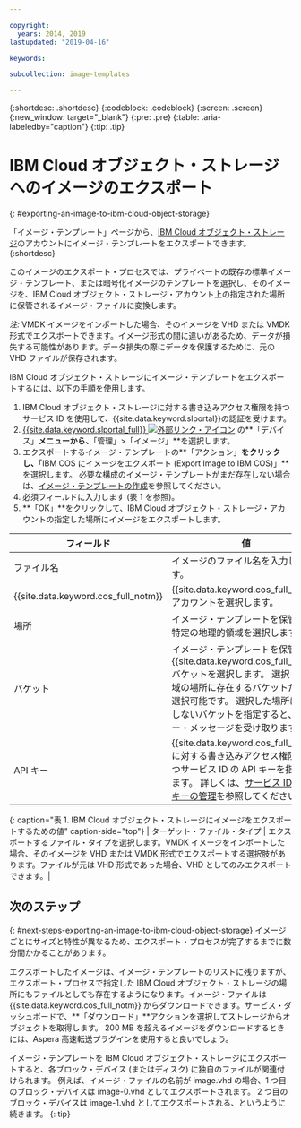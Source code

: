 ```yaml
---

copyright:
  years: 2014, 2019
lastupdated: "2019-04-16"

keywords:

subcollection: image-templates

---
```


{:shortdesc: .shortdesc}
{:codeblock: .codeblock}
{:screen: .screen}
{:new_window: target="_blank"}
{:pre: .pre}
{:table: .aria-labeledby="caption"}
{:tip: .tip}

# IBM Cloud オブジェクト・ストレージへのイメージのエクスポート
{: #exporting-an-image-to-ibm-cloud-object-storage}

「イメージ・テンプレート」ページから、[IBM Cloud オブジェクト・ストレージ](/docs/services/cloud-object-storage?topic=cloud-object-storage-about-ibm-cloud-object-storage#about-ibm-cloud-object-storage)のアカウントにイメージ・テンプレートをエクスポートできます。
{:shortdesc}

このイメージのエクスポート・プロセスでは、プライベートの既存の標準イメージ・テンプレート、または暗号化イメージのテンプレートを選択し、そのイメージを、IBM Cloud オブジェクト・ストレージ・アカウント上の指定された場所に保管されるイメージ・ファイルに変換します。

*注:* VMDK イメージをインポートした場合、そのイメージを VHD または VMDK 形式でエクスポートできます。イメージ形式の間に違いがあるため、データが損失する可能性があります。データ損失の際にデータを保護するために、元の VHD ファイルが保存されます。

IBM Cloud オブジェクト・ストレージにイメージ・テンプレートをエクスポートするには、以下の手順を使用します。

1. IBM Cloud オブジェクト・ストレージに対する書き込みアクセス権限を持つサービス ID を使用して、{{site.data.keyword.slportal}}の認証を受けます。
2. [{{site.data.keyword.slportal_full}} ![外部リンク・アイコン](../../icons/launch-glyph.svg "外部リンク・アイコン")](https://control.softlayer.com/) の**「デバイス」**メニューから、**「管理」>「イメージ」**を選択します。
3. エクスポートするイメージ・テンプレートの**「アクション」**をクリックし、**「IBM COS にイメージをエクスポート (Export Image to IBM COS)」**を選択します。 必要な構成のイメージ・テンプレートがまだ存在しない場合は、[イメージ・テンプレートの作成](/docs/infrastructure/image-templates?topic=image-templates-creating-an-image-template#creating-an-image-template)を参照してください。
4. 必須フィールドに入力します (表 1 を参照)。
5. **「OK」**をクリックして、IBM Cloud オブジェクト・ストレージ・アカウントの指定した場所にイメージをエクスポートします。

| フィールド | 値 |
| ----- | ----- |
| ファイル名 | イメージのファイル名を入力します。 |
| {{site.data.keyword.cos_full_notm}} | {{site.data.keyword.cos_full_notm}} アカウントを選択します。 |
| 場所 | イメージ・テンプレートを保管する特定の地理的領域を選択します。 |
| バケット | イメージ・テンプレートを保管する {{site.data.keyword.cos_full_notm}} バケットを選択します。 選択した地域の場所に存在するバケットだけが選択可能です。 選択した場所に存在しないバケットを指定すると、エラー・メッセージを受け取ります。 |
| API キー | {{site.data.keyword.cos_full_notm}} に対する書き込みアクセス権限を持つサービス ID の API キーを指定します。 詳しくは、[サービス ID の API キーの管理](/docs/iam?topic=iam-serviceidapikeys#serviceidapikeys)を参照してください。 |
{: caption="表 1. IBM Cloud オブジェクト・ストレージにイメージをエクスポートするための値" caption-side="top"}
| ターゲット・ファイル・タイプ | エクスポートするファイル・タイプを選択します。VMDK イメージをインポートした場合、そのイメージを VHD または VMDK 形式でエクスポートする選択肢があります。ファイルが元は VHD 形式であった場合、VHD としてのみエクスポートできます。|

## 次のステップ
{: #next-steps-exporting-an-image-to-ibm-cloud-object-storage}
イメージごとにサイズと特性が異なるため、エクスポート・プロセスが完了するまでに数分間かかることがあります。

エクスポートしたイメージは、イメージ・テンプレートのリストに残りますが、エクスポート・プロセスで指定した IBM Cloud オブジェクト・ストレージの場所にもファイルとしても存在するようになります。イメージ・ファイルは {{site.data.keyword.cos_full_notm}} からダウンロードできます。サービス・ダッシュボードで、**「ダウンロード」**アクションを選択してストレージからオブジェクトを取得します。 200 MB を超えるイメージをダウンロードするときには、Aspera 高速転送プラグインを使用すると良いでしょう。

イメージ・テンプレートを IBM Cloud オブジェクト・ストレージにエクスポートすると、各ブロック・デバイス (またはディスク) に独自のファイルが関連付けられます。 例えば、イメージ・ファイルの名前が image.vhd の場合、1 つ目のブロック・デバイスは image-0.vhd としてエクスポートされます。 2 つ目のブロック・デバイスは image-1.vhd としてエクスポートされる、というように続きます。
{: tip}
